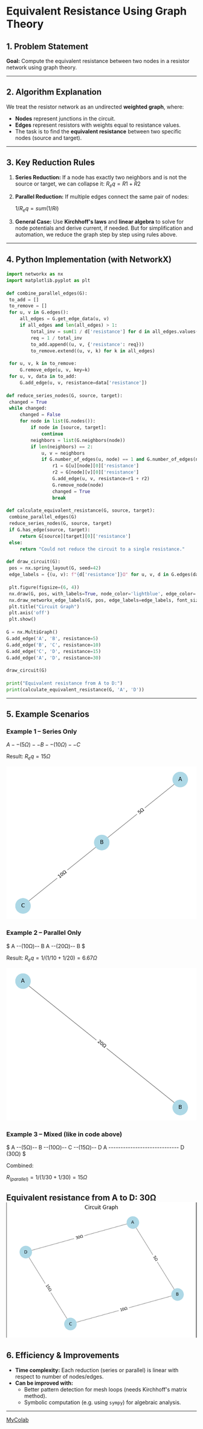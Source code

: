 
# Equivalent Resistance Using Graph Theory

## 1. Problem Statement

**Goal:** Compute the equivalent resistance between two nodes in a resistor network using graph theory.

---

## 2. Algorithm Explanation

We treat the resistor network as an undirected **weighted graph**, where:

- **Nodes** represent junctions in the circuit.
- **Edges** represent resistors with weights equal to resistance values.
- The task is to find the **equivalent resistance** between two specific nodes (source and target).

---

## 3. Key Reduction Rules

1. **Series Reduction:**
   If a node has exactly two neighbors and is not the source or target, we can collapse it:
   $R_eq = R1 + R2$

2. **Parallel Reduction:**
   If multiple edges connect the same pair of nodes:

   $1/R_eq = sum(1/Ri)$

3. **General Case:**
   Use **Kirchhoff's laws** and **linear algebra** to solve for node potentials and derive current, if needed. But for simplification and automation, we reduce the graph step by step using rules above.

---

## 4. Python Implementation (with NetworkX)

```python
import networkx as nx
import matplotlib.pyplot as plt

def combine_parallel_edges(G):
 to_add = []
 to_remove = []
 for u, v in G.edges():
     all_edges = G.get_edge_data(u, v)
     if all_edges and len(all_edges) > 1:
         total_inv = sum(1 / d['resistance'] for d in all_edges.values())
         req = 1 / total_inv
         to_add.append((u, v, {'resistance': req}))
         to_remove.extend((u, v, k) for k in all_edges)

 for u, v, k in to_remove:
     G.remove_edge(u, v, key=k)
 for u, v, data in to_add:
     G.add_edge(u, v, resistance=data['resistance'])

def reduce_series_nodes(G, source, target):
 changed = True
 while changed:
     changed = False
     for node in list(G.nodes()):
         if node in [source, target]:
             continue
         neighbors = list(G.neighbors(node))
         if len(neighbors) == 2:
             u, v = neighbors
             if G.number_of_edges(u, node) == 1 and G.number_of_edges(node, v) == 1:
                 r1 = G[u][node][0]['resistance']
                 r2 = G[node][v][0]['resistance']
                 G.add_edge(u, v, resistance=r1 + r2)
                 G.remove_node(node)
                 changed = True
                 break

def calculate_equivalent_resistance(G, source, target):
 combine_parallel_edges(G)
 reduce_series_nodes(G, source, target)
 if G.has_edge(source, target):
     return G[source][target][0]['resistance']
 else:
     return "Could not reduce the circuit to a single resistance."

def draw_circuit(G):
 pos = nx.spring_layout(G, seed=42)
 edge_labels = {(u, v): f"{d['resistance']}Ω" for u, v, d in G.edges(data=True)}

 plt.figure(figsize=(6, 4))
 nx.draw(G, pos, with_labels=True, node_color='lightblue', edge_color='gray', node_size=800, font_size=10)
 nx.draw_networkx_edge_labels(G, pos, edge_labels=edge_labels, font_size=9)
 plt.title("Circuit Graph")
 plt.axis('off')
 plt.show()

G = nx.MultiGraph()
G.add_edge('A', 'B', resistance=5)
G.add_edge('B', 'C', resistance=10)
G.add_edge('C', 'D', resistance=15)
G.add_edge('A', 'D', resistance=30)

draw_circuit(G)

print("Equivalent resistance from A to D:")
print(calculate_equivalent_resistance(G, 'A', 'D'))
```
---

## 5. Example Scenarios

### Example 1 – Series Only
$A --(5Ω)-- B --(10Ω)-- C$

Result: $`R_eq = 15Ω`$

![alt text](example1_series.png)
### Example 2 – Parallel Only
$
A --(10Ω)-- B
A --(20Ω)-- B
$

Result: $R_eq = 1 / (1/10 + 1/20) = 6.67Ω$

![alt text](example2_parallel.png)

### Example 3 – Mixed (like in code above)
$
A --(5Ω)-- B --(10Ω)-- C --(15Ω)-- D
A ----------------------------- D (30Ω)
$

Combined:

$R_(parallel) = 1 / (1/30 + 1/30) = 15Ω$

Equivalent resistance from A to D: 30Ω
![alt text](image-2.png)
---

## 6. Efficiency & Improvements

- **Time complexity:** Each reduction (series or parallel) is linear with respect to number of nodes/edges.
- **Can be improved with:**
  - Better pattern detection for mesh loops (needs Kirchhoff's matrix method).
  - Symbolic computation (e.g. using `sympy`) for algebraic analysis.

---

[MyColab](https://colab.research.google.com/drive/1N9GhH4rj1tMBkMUB1heCw_wN-RjVxabN)